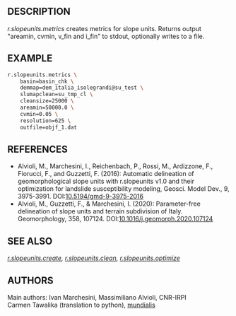 ## DESCRIPTION

*r.slopeunits.metrics* creates metrics for slope units. Returns output
"areamin, cvmin, v_fin and i_fin" to stdout, optionally writes to a
file.

## EXAMPLE

```sh
r.slopeunits.metrics \
    basin=basin_chk \
    demmap=dem_italia_isolegrandi@su_test \
    slumapclean=su_tmp_cl \
    cleansize=25000 \
    areamin=50000.0 \
    cvmin=0.05 \
    resolution=625 \
    outfile=objf_1.dat
```

## REFERENCES

- Alvioli, M., Marchesini, I., Reichenbach, P., Rossi, M., Ardizzone,
  F., Fiorucci, F., and Guzzetti, F. (2016): Automatic delineation of
  geomorphological slope units with r.slopeunits v1.0 and their
  optimization for landslide susceptibility modeling, Geosci. Model
  Dev., 9, 3975-3991.
  DOI:[10.5194/gmd-9-3975-2016](https://doi.org/10.5194/gmd-9-3975-2016)
- Alvioli, M., Guzzetti, F., & Marchesini, I. (2020): Parameter-free
  delineation of slope units and terrain subdivision of Italy.
  Geomorphology, 358, 107124.
  DOI:[10.1016/j.geomorph.2020.107124](https://doi.org/10.1016/j.geomorph.2020.107124)

## SEE ALSO

*[r.slopeunits.create](r.slopeunits.create.md),
[r.slopeunits.clean](r.slopeunits.clean.md),
[r.slopeunits.optimize](r.slopeunits.optimize.md)*

## AUTHORS

Main authors: Ivan Marchesini, Massimiliano Alvioli, CNR-IRPI  
Carmen Tawalika (translation to python),
[mundialis](https://www.mundialis.de/)
